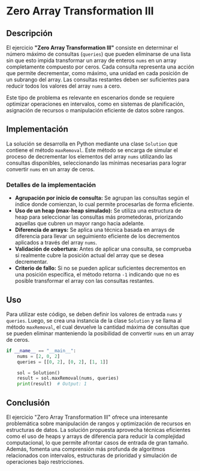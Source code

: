 # Zero Array Transformation III

## Descripción

El ejercicio **"Zero Array Transformation III"** consiste en determinar el número máximo de consultas (`queries`) que pueden eliminarse de una lista sin que esto impida transformar un array de enteros `nums` en un array completamente compuesto por ceros. Cada consulta representa una acción que permite decrementar, como máximo, una unidad en cada posición de un subrango del array. Las consultas restantes deben ser suficientes para reducir todos los valores del array `nums` a cero.

Este tipo de problema es relevante en escenarios donde se requiere optimizar operaciones en intervalos, como en sistemas de planificación, asignación de recursos o manipulación eficiente de datos sobre rangos.

## Implementación

La solución se desarrolla en Python mediante una clase `Solution` que contiene el método `maxRemoval`. Este método se encarga de simular el proceso de decrementar los elementos del array `nums` utilizando las consultas disponibles, seleccionando las mínimas necesarias para lograr convertir `nums` en un array de ceros.

### Detalles de la implementación

- **Agrupación por inicio de consulta:** Se agrupan las consultas según el índice donde comienzan, lo cual permite procesarlas de forma eficiente.
- **Uso de un heap (max-heap simulado):** Se utiliza una estructura de heap para seleccionar las consultas más prometedoras, priorizando aquellas que cubren un mayor rango hacia adelante.
- **Diferencia de arrays:** Se aplica una técnica basada en arrays de diferencia para llevar un seguimiento eficiente de los decrementos aplicados a través del array `nums`.
- **Validación de cobertura:** Antes de aplicar una consulta, se comprueba si realmente cubre la posición actual del array que se desea decrementar.
- **Criterio de fallo:** Si no se pueden aplicar suficientes decrementos en una posición específica, el método retorna `-1` indicando que no es posible transformar el array con las consultas restantes.

## Uso

Para utilizar este código, se deben definir los valores de entrada `nums` y `queries`. Luego, se crea una instancia de la clase `Solution` y se llama al método `maxRemoval`, el cual devuelve la cantidad máxima de consultas que se pueden eliminar manteniendo la posibilidad de convertir `nums` en un array de ceros.

```python
if __name__ == "__main__":
    nums = [2, 0, 2]
    queries = [[0, 2], [0, 2], [1, 1]]

    sol = Solution()
    result = sol.maxRemoval(nums, queries)
    print(result)  # Output: 1
```

## Conclusión

El ejercicio "Zero Array Transformation III" ofrece una interesante problemática sobre manipulación de rangos y optimización de recursos en estructuras de datos. La solución propuesta aprovecha técnicas eficientes como el uso de heaps y arrays de diferencia para reducir la complejidad computacional, lo que permite afrontar casos de entrada de gran tamaño. Además, fomenta una comprensión más profunda de algoritmos relacionados con intervalos, estructuras de prioridad y simulación de operaciones bajo restricciones.
